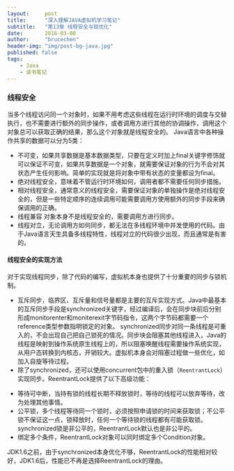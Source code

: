 ```yaml
---
layout:     post
title:      "深入理解JAVA虚拟机学习笔记"
subtitle:   "第13章 线程安全与锁优化"
date:       2016-03-08
author:     "brucechen"
header-img: "img/post-bg-java.jpg"
published: false
tags:
    - Java
    - 读书笔记
---
```


### 线程安全
当多个线程访问同一个对象时，如果不用考虑这些线程在运行时环境的调度与交替执行，也不需要进行额外的同步操作，或者调用方进行其他的协调操作，调用这个对象总可以获取正确的结果，那么这个对象就是线程安全的。
Java语言中各种操作共享的数据可以分为5类：
* 不可变，如果共享数据是基本数据类型，只要在定义时加上final关键字修饰就可以保证不可变，如果共享数据是一个对象，就需要保证对象的行为不会对其状态产生任何影响。简单的实现就是将对象中带有状态的变量都设为final。
* 绝对线程安全，意味着不管运行时环境如何，调用者都不需要任何同步措施。
* 相对线程安全，通常意义的线程安全，需要保证对象的单独操作是绝对线程安全的，但是一些特定顺序的连续调用可能需要调用方使用额外的同步手段来确保调用的正确。
* 线程兼容
对象本身不是线程安全的，需要调用方进行同步。
* 线程对立，无论调用方如何同步，都无法在多线程环境中并发使用的代码。由于Java语言天生具备多线程特性，线程对立的代码很少出现，而且通常是有害的。

#### 线程安全的实现方法
对于实现线程同步，除了代码的编写，虚拟机本身也提供了十分重要的同步与锁机制。
* 互斥同步，临界区、互斥量和信号量都是主要的互斥实现方式。Java中最基本的互斥同步手段是synchronized关键字，经过编译后，会在同步块前后分别形成monitorenter和moniterexit字节码指令，这两个字节码都需要一个reference类型参数指明锁定的对象。 synchronized同步对同一条线程是可重入的，不会出现自己把自己锁死的情况。同步块会阻塞其他线程进入，Java的线程是映射到操作系统原生线程上的，所以阻塞唤醒线程需要操作系统实现，从用户态转换到内核态，开销较大。虚拟机本身会对阻塞过程做一些优化，如加入自旋等待过程。
* 除了synchronized，还可以使用concurrent包中的重入锁（`ReentrantLock`）实现同步。ReentrantLock提供了以下高级功能：

 + 等待可中断，当持有锁的线程长期不释放锁时，等待的线程可以放弃等待，改为处理其他事情。
 + 公平锁，多个线程等待同一个锁时，必须按照申请锁的时间来获取锁；不公平锁不保证这一点，锁释放时，任何一个等待锁的线程都有可能获取锁。synchronized锁是非公平的，ReentrantLock默认也是非公平的。
 + 绑定多个条件，ReentrantLock对象可以同时绑定多个Condition对象。
 
JDK1.6之前，由于synchronized本身优化不够，ReentrantLock的性能相对较好，JDK1.6后，性能已不再是选择ReentrantLock的理由。